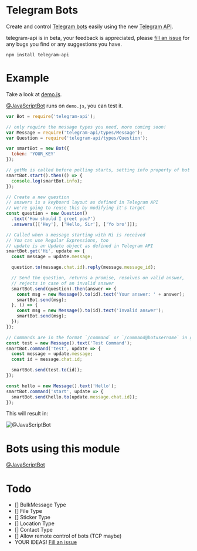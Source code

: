 # Telegram Bots
Create and control [Telegram bots](https://core.telegram.org/bots) easily
using the new [Telegram API](https://core.telegram.org/bots/api).

telegram-api is in beta, your feedback is appreciated, please [fill an issue](https://github.com/mdibaiee/node-telegram-api/issues)
for any bugs you find or any suggestions you have.
```
npm install telegram-api
```

# Example
Take a look at [demo.js](https://github.com/mdibaiee/node-telegram-api/blob/master/demo.js).

[@JavaScriptBot](https://telegram.me/JavaScriptBot) runs on `demo.js`, you can test it.

```javascript
var Bot = require('telegram-api');

// only require the message types you need, more coming soon!
var Message = require('telegram-api/types/Message');
var Question = require('telegram-api/types/Question');

var smartBot = new Bot({
  token: 'YOUR_KEY'
});

// getMe is called before polling starts, setting info property of bot
smartBot.start().then(() => {
  console.log(smartBot.info);
});

// Create a new question
// answers is a keyboard layout as defined in Telegram API
// we're going to reuse this by modifying it's target
const question = new Question()
  .text('How should I greet you?')
  .answers([['Hey'], ['Hello, Sir'], ['Yo bro']]);

// Called when a message starting with Hi is received
// You can use Regular Expressions, too
// update is an Update object as defined in Telegram API
smartBot.get('Hi', update => {
  const message = update.message;

  question.to(message.chat.id).reply(message.message_id);

  // Send the question, returns a promise, resolves on valid answer,
  // rejects in case of an invalid answer
  smartBot.send(question).then(answer => {
    const msg = new Message().to(id).text('Your answer: ' + answer);
    smartBot.send(msg);
  }, () => {
    const msg = new Message().to(id).text('Invalid answer');
    smartBot.send(msg);
  });
});

// Commands are in the format `/command` or `/command@botusername` in groups
const test = new Message().text('Test Command');
smartBot.command('test', update => {
  const message = update.message;
  const id = message.chat.id;

  smartBot.send(test.to(id));
});

const hello = new Message().text('Hello');
smartBot.command('start', update => {
  smartBot.send(hello.to(update.message.chat.id));
});
```

This will result in:

![@JavaScriptBot](https://github.com/mdibaiee/node-telegram-api/raw/master/demo.gif)


# Bots using this module

[@JavaScriptBot](https://telegram.me/JavaScriptBot)

# Todo

- [] BulkMessage Type
- [] File Type
- [] Sticker Type
- [] Location Type
- [] Contact Type
- [] Allow remote control of bots (TCP maybe)
- YOUR IDEAS! [Fill an issue](https://github.com/mdibaiee/node-telegram-api/issues)
